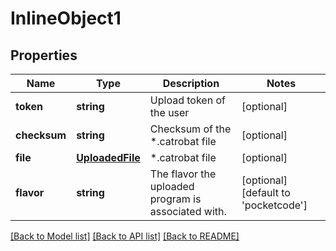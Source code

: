 # InlineObject1

## Properties
Name | Type | Description | Notes
------------ | ------------- | ------------- | -------------
**token** | **string** | Upload token of the user | [optional] 
**checksum** | **string** | Checksum of the *.catrobat file | [optional] 
**file** | [**UploadedFile**](UploadedFile.md) | *.catrobat file | [optional] 
**flavor** | **string** | The flavor the uploaded program is associated with. | [optional] [default to 'pocketcode']

[[Back to Model list]](../README.md#documentation-for-models) [[Back to API list]](../README.md#documentation-for-api-endpoints) [[Back to README]](../README.md)


